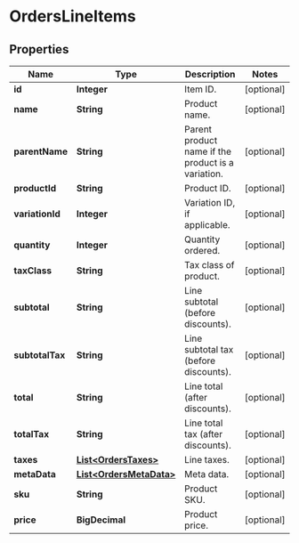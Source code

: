 

# OrdersLineItems


## Properties

Name | Type | Description | Notes
------------ | ------------- | ------------- | -------------
**id** | **Integer** | Item ID. |  [optional]
**name** | **String** | Product name. |  [optional]
**parentName** | **String** | Parent product name if the product is a variation. |  [optional]
**productId** | **String** | Product ID. |  [optional]
**variationId** | **Integer** | Variation ID, if applicable. |  [optional]
**quantity** | **Integer** | Quantity ordered. |  [optional]
**taxClass** | **String** | Tax class of product. |  [optional]
**subtotal** | **String** | Line subtotal (before discounts). |  [optional]
**subtotalTax** | **String** | Line subtotal tax (before discounts). |  [optional]
**total** | **String** | Line total (after discounts). |  [optional]
**totalTax** | **String** | Line total tax (after discounts). |  [optional]
**taxes** | [**List&lt;OrdersTaxes&gt;**](OrdersTaxes.md) | Line taxes. |  [optional]
**metaData** | [**List&lt;OrdersMetaData&gt;**](OrdersMetaData.md) | Meta data. |  [optional]
**sku** | **String** | Product SKU. |  [optional]
**price** | **BigDecimal** | Product price. |  [optional]



